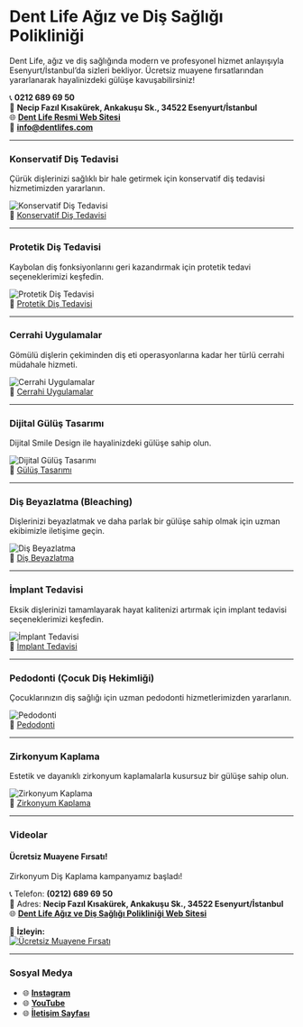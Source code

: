 # Dent Life Ağız ve Diş Sağlığı Polikliniği  

Dent Life, ağız ve diş sağlığında modern ve profesyonel hizmet anlayışıyla Esenyurt/İstanbul’da sizleri bekliyor. Ücretsiz muayene fırsatlarından yararlanarak hayalinizdeki gülüşe kavuşabilirsiniz!  

📞 **0212 689 69 50**  
📍 **Necip Fazıl Kısakürek, Ankakuşu Sk., 34522 Esenyurt/İstanbul**  
🌐 **[Dent Life Resmi Web Sitesi](https://dentlifes.com)**  
📧 **info@dentlifes.com**  

---

### **Konservatif Diş Tedavisi**  
Çürük dişlerinizi sağlıklı bir hale getirmek için konservatif diş tedavisi hizmetimizden yararlanın.  

![Konservatif Diş Tedavisi](https://dentlifes.com/tema/genel/uploads/hizmetler/8-1.jpg)  
🔗 [Konservatif Diş Tedavisi](https://dentlifes.com/hizmet-detay/konservatif-dis-tedavisi)  

---

### **Protetik Diş Tedavisi**  
Kaybolan diş fonksiyonlarını geri kazandırmak için protetik tedavi seçeneklerimizi keşfedin.  

![Protetik Diş Tedavisi](https://dentlifes.com/tema/genel/uploads/hizmetler/4-1.jpg)  
🔗 [Protetik Diş Tedavisi](https://dentlifes.com/hizmet-detay/protetik-dis-tedavisi)  

---

### **Cerrahi Uygulamalar**  
Gömülü dişlerin çekiminden diş eti operasyonlarına kadar her türlü cerrahi müdahale hizmeti.  

![Cerrahi Uygulamalar](https://dentlifes.com/tema/genel/uploads/hizmetler/2-1.jpg)  
🔗 [Cerrahi Uygulamalar](https://dentlifes.com/hizmet-detay/cerrahi-uygulamalar)  

---

### **Dijital Gülüş Tasarımı**  
Dijital Smile Design ile hayalinizdeki gülüşe sahip olun.  

![Dijital Gülüş Tasarımı](https://dentlifes.com/tema/genel/uploads/hizmetler/3-1.jpg)  
🔗 [Gülüş Tasarımı](https://dentlifes.com/hizmet-detay/digital-smile-design-gulus-tasarimi)  

---

### **Diş Beyazlatma (Bleaching)**  
Dişlerinizi beyazlatmak ve daha parlak bir gülüşe sahip olmak için uzman ekibimizle iletişime geçin.  

![Diş Beyazlatma](https://dentlifes.com/tema/genel/uploads/hizmetler/1.jpg)  
🔗 [Diş Beyazlatma](https://dentlifes.com/hizmet-detay/dis-beyazlatma-bleaching)  

---

### **İmplant Tedavisi**  
Eksik dişlerinizi tamamlayarak hayat kalitenizi artırmak için implant tedavisi seçeneklerimizi keşfedin.  

![İmplant Tedavisi](https://dentlifes.com/tema/genel/uploads/hizmetler/5.jpg)  
🔗 [İmplant Tedavisi](https://dentlifes.com/hizmet-detay/implant-tedavisi)  

---

### **Pedodonti (Çocuk Diş Hekimliği)**  
Çocuklarınızın diş sağlığı için uzman pedodonti hizmetlerimizden yararlanın.  

![Pedodonti](https://dentlifes.com/tema/genel/uploads/hizmetler/05cocuk.jpg)  
🔗 [Pedodonti](https://dentlifes.com/hizmet-detay/pedodonti-cocuk-dis-hekimligi)  

---

### **Zirkonyum Kaplama**  
Estetik ve dayanıklı zirkonyum kaplamalarla kusursuz bir gülüşe sahip olun.  

![Zirkonyum Kaplama](https://dentlifes.com/tema/genel/uploads/hizmetler/02zirkonyum.jpg)  
🔗 [Zirkonyum Kaplama](https://dentlifes.com/hizmet-detay/zirkonyum-kaplama)  

---

### **Videolar**  

#### **Ücretsiz Muayene Fırsatı!**  
Zirkonyum Diş Kaplama kampanyamız başladı!  

📞 Telefon: **(0212) 689 69 50**  
📍 Adres: **Necip Fazıl Kısakürek, Ankakuşu Sk., 34522 Esenyurt/İstanbul**  
🌐 **[ Dent Life Ağız ve Diş Sağlığı Polikliniği Web Sitesi ](https://dentlifes.com)**  

🎥 **İzleyin:**  
[![Ücretsiz Muayene Fırsatı](https://img.youtube.com/vi/E-KPbpZMQUY/maxresdefault.jpg)](https://www.youtube.com/shorts/E-KPbpZMQUY)  

---

### **Sosyal Medya**  
- 🌐 **[Instagram](https://www.instagram.com/disdentlife)**  
- 🌐 **[YouTube](https://www.youtube.com/@DentLifes)**  
- 🌐 **[İletişim Sayfası](https://dentlifes.com/iletisim)**  
